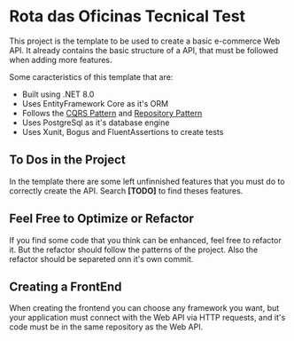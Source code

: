 # Rota das Oficinas Tecnical Test
This project is the template to be used to create a basic e-commerce Web API.
It already contains the basic structure of a API, that must be followed when adding more features.

Some caracteristics of this template that  are:

- Built using .NET 8.0
- Uses EntityFramework Core as it's ORM
- Follows the [CQRS Pattern](https://learn.microsoft.com/en-us/azure/architecture/patterns/cqrs) and [Repository Pattern](https://learn.microsoft.com/en-us/dotnet/architecture/microservices/microservice-ddd-cqrs-patterns/infrastructure-persistence-layer-design)
- Uses PostgreSql as it's database engine
- Uses Xunit, Bogus and FluentAssertions to create tests

## To Dos in the Project
In the template there are some left unfinnished features that you must do to correctly create the API. Search **[TODO]**  to find theses features.

## Feel Free to Optimize or Refactor
If you find some code that you think can be enhanced, feel free to refactor it. But the refactor should follow the patterns of the project. Also the refactor should be separeted onn it's own commit.

## Creating a FrontEnd
When creating the frontend you can choose any framework you want, but your application must connect with the Web API via HTTP requests, and it's code must be in the same repository as the Web API.